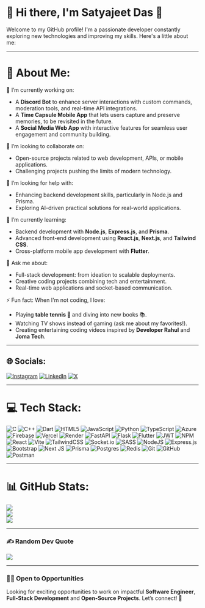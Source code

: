 # 🌟 Hi there, I'm Satyajeet Das 👋

Welcome to my GitHub profile! I'm a passionate developer constantly exploring new technologies and improving my skills. Here's a little about me:

---

# 💫 About Me:
🔭 I’m currently working on:
- A **Discord Bot** to enhance server interactions with custom commands, moderation tools, and real-time API integrations.
- A **Time Capsule Mobile App** that lets users capture and preserve memories, to be revisited in the future.
- A **Social Media Web App** with interactive features for seamless user engagement and community building.

👯 I’m looking to collaborate on:
- Open-source projects related to web development, APIs, or mobile applications.
- Challenging projects pushing the limits of modern technology.

🤝 I’m looking for help with:
- Enhancing backend development skills, particularly in Node.js and Prisma.
- Exploring AI-driven practical solutions for real-world applications.

🌱 I’m currently learning:
- Backend development with **Node.js**, **Express.js**, and **Prisma**.
- Advanced front-end development using **React.js**, **Next.js**, and **Tailwind CSS**.
- Cross-platform mobile app development with **Flutter**.

💬 Ask me about:
- Full-stack development: from ideation to scalable deployments.
- Creative coding projects combining tech and entertainment.
- Real-time web applications and socket-based communication.

⚡ Fun fact:
When I'm not coding, I love:
- Playing **table tennis 🏓** and diving into new books 📚.
- Watching TV shows instead of gaming (ask me about my favorites!).
- Creating entertaining coding videos inspired by **Developer Rahul** and **Joma Tech**.

---

## 🌐 Socials:
[![Instagram](https://img.shields.io/badge/Instagram-%23E4405F.svg?logo=Instagram&logoColor=white)](https://instagram.com/satyajeet_1709) [![LinkedIn](https://img.shields.io/badge/LinkedIn-%230077B5.svg?logo=linkedin&logoColor=white)](https://linkedin.com/in/satyajeet-das-iiitr) [![X](https://img.shields.io/badge/X-black.svg?logo=X&logoColor=white)](https://x.com/SatyajeetD7490) 

---

# 💻 Tech Stack:
![C](https://img.shields.io/badge/c-%2300599C.svg?style=for-the-badge&logo=c&logoColor=white) ![C++](https://img.shields.io/badge/c++-%2300599C.svg?style=for-the-badge&logo=c%2B%2B&logoColor=white) ![Dart](https://img.shields.io/badge/dart-%230175C2.svg?style=for-the-badge&logo=dart&logoColor=white) ![HTML5](https://img.shields.io/badge/html5-%23E34F26.svg?style=for-the-badge&logo=html5&logoColor=white) ![JavaScript](https://img.shields.io/badge/javascript-%23323330.svg?style=for-the-badge&logo=javascript&logoColor=%23F7DF1E) ![Python](https://img.shields.io/badge/python-3670A0?style=for-the-badge&logo=python&logoColor=ffdd54) ![TypeScript](https://img.shields.io/badge/typescript-%23007ACC.svg?style=for-the-badge&logo=typescript&logoColor=white) ![Azure](https://img.shields.io/badge/azure-%230072C6.svg?style=for-the-badge&logo=microsoftazure&logoColor=white) ![Firebase](https://img.shields.io/badge/firebase-%23039BE5.svg?style=for-the-badge&logo=firebase) ![Vercel](https://img.shields.io/badge/vercel-%23000000.svg?style=for-the-badge&logo=vercel&logoColor=white) ![Render](https://img.shields.io/badge/Render-%46E3B7.svg?style=for-the-badge&logo=render&logoColor=white) ![FastAPI](https://img.shields.io/badge/FastAPI-005571?style=for-the-badge&logo=fastapi) ![Flask](https://img.shields.io/badge/flask-%23000.svg?style=for-the-badge&logo=flask&logoColor=white) ![Flutter](https://img.shields.io/badge/Flutter-%2302569B.svg?style=for-the-badge&logo=Flutter&logoColor=white) ![JWT](https://img.shields.io/badge/JWT-black?style=for-the-badge&logo=JSON%20web%20tokens) ![NPM](https://img.shields.io/badge/NPM-%23CB3837.svg?style=for-the-badge&logo=npm&logoColor=white) ![React](https://img.shields.io/badge/react-%2320232a.svg?style=for-the-badge&logo=react&logoColor=%2361DAFB) ![Vite](https://img.shields.io/badge/vite-%23646CFF.svg?style=for-the-badge&logo=vite&logoColor=white) ![TailwindCSS](https://img.shields.io/badge/tailwindcss-%2338B2AC.svg?style=for-the-badge&logo=tailwind-css&logoColor=white) ![Socket.io](https://img.shields.io/badge/Socket.io-black?style=for-the-badge&logo=socket.io&badgeColor=010101) ![SASS](https://img.shields.io/badge/SASS-hotpink.svg?style=for-the-badge&logo=SASS&logoColor=white) ![NodeJS](https://img.shields.io/badge/node.js-6DA55F?style=for-the-badge&logo=node.js&logoColor=white) ![Express.js](https://img.shields.io/badge/express.js-%23404d59.svg?style=for-the-badge&logo=express&logoColor=%2361DAFB) ![Bootstrap](https://img.shields.io/badge/bootstrap-%238511FA.svg?style=for-the-badge&logo=bootstrap&logoColor=white) ![Next JS](https://img.shields.io/badge/Next-black?style=for-the-badge&logo=next.js&logoColor=white) ![Prisma](https://img.shields.io/badge/Prisma-3982CE?style=for-the-badge&logo=Prisma&logoColor=white) ![Postgres](https://img.shields.io/badge/postgres-%23316192.svg?style=for-the-badge&logo=postgresql&logoColor=white) ![Redis](https://img.shields.io/badge/redis-%23DD0031.svg?style=for-the-badge&logo=redis&logoColor=white) ![Git](https://img.shields.io/badge/git-%23F05033.svg?style=for-the-badge&logo=git&logoColor=white) ![GitHub](https://img.shields.io/badge/github-%23121011.svg?style=for-the-badge&logo=github&logoColor=white) ![Postman](https://img.shields.io/badge/Postman-FF6C37?style=for-the-badge&logo=postman&logoColor=white)

---

# 📊 GitHub Stats:
![](https://github-readme-stats.vercel.app/api?username=Satyajeet-Das&theme=dark&hide_border=false&include_all_commits=false&count_private=false)<br/>
![](https://github-readme-streak-stats.herokuapp.com/?user=Satyajeet-Das&theme=dark&hide_border=false)<br/>
![](https://github-readme-stats.vercel.app/api/top-langs/?username=Satyajeet-Das&theme=dark&hide_border=false&include_all_commits=false&count_private=false&layout=compact)

---

### ✍️ Random Dev Quote
![](https://quotes-github-readme.vercel.app/api?type=horizontal&theme=radical)

---
### 👨‍💻 **Open to Opportunities**
Looking for exciting opportunities to work on impactful **Software Engineer**, **Full-Stack Development** and **Open-Source Projects**. Let’s connect! 🚀
